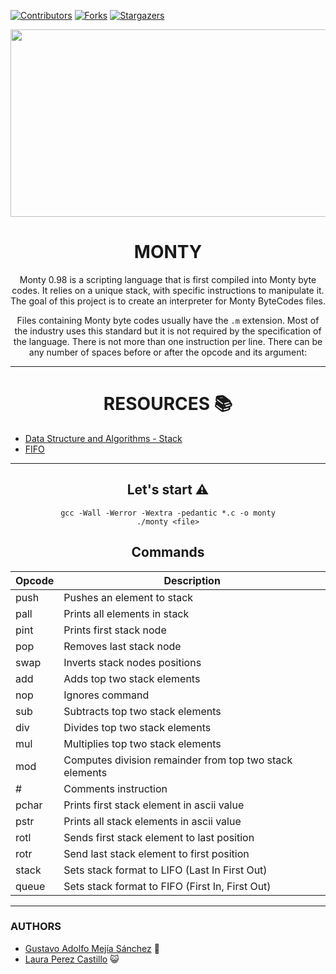 [![Contributors][contributors-shield]][contributors-url]
[![Forks][forks-shield]][forks-url]
[![Stargazers][stars-shield]][stars-url]

<div align="center"><img src="imagenes/monty.gif" width="700" height="300" />

# MONTY

Monty 0.98 is a scripting language that is first compiled into Monty byte codes. It relies on a unique stack, with specific instructions to manipulate it. The goal of this project is to create an interpreter for Monty ByteCodes files.

Files containing Monty byte codes usually have the `.m` extension. Most of the industry uses this standard but it is not required by the specification of the language. There is not more than one instruction per line. There can be any number of spaces before or after the opcode and its argument:

---

# RESOURCES :books:

</div>

- [Data Structure and Algorithms - Stack](https://www.geeksforgeeks.org/introduction-linux-shell-shell-scripting/)
- [FIFO](<https://es.qwe.wiki/wiki/FIFO_(computing_and_electronics)>)

<div align="center">

---

## Let's start :warning:

```
gcc -Wall -Werror -Wextra -pedantic *.c -o monty
./monty <file>
```
## Commands

| Opcode | Description |
|---------------- | -----------|
|push   | Pushes an element to stack |
|pall   | Prints all elements in stack |
|pint   | Prints first stack node|
|pop    | Removes last stack node |
|swap   | Inverts stack nodes positions |
|add    | Adds top two stack elements|
|nop    | Ignores command |
|sub    | Subtracts top two stack elements |
|div    | Divides top two stack elements |
|mul | Multiplies top two stack elements|
|mod    | Computes division remainder from top two stack elements|
|#      | Comments instruction|
|pchar  | Prints first stack element in ascii value |
|pstr   | Prints all stack elements in ascii value |
|rotl   | Sends first stack element to last position |
|rotr   | Send last stack element to first position |
|stack  | Sets stack format to LIFO (Last In First Out) |
|queue  | Sets stack format to FIFO (First In, First Out) |




</div>



---

### AUTHORS 
* [Gustavo Adolfo Mejía Sánchez](https://github.com/Athesto) :wolf:
* [Laura Perez Castillo](https://github.com/lperezcas16) :smiley_cat:

[contributors-shield]: https://img.shields.io/github/contributors/athesto/monty?style=flat-square
[contributors-url]: https://github.com/athesto/monty/graphs/contributors
[forks-shield]: https://img.shields.io/github/forks/athesto/monty.svg?style=flat-square
[forks-url]: https://github.com/athesto/monty/network/members
[stars-shield]: https://img.shields.io/github/stars/athesto/monty.svg?style=flat-square
[stars-url]: https://github.com/athesto/monty/stargazers
[issues-shield]: https://img.shields.io/github/issues/athesto/monty?style=flat-square

